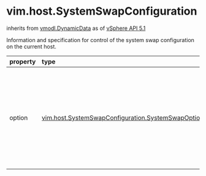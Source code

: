 vim.host.SystemSwapConfiguration
================================
inherits from [vmodl.DynamicData](docs/vmodl.DynamicData.md)
as of [vSphere API 5.1](vim.version.md#vim.version.version8)


Information and specification for control of the system swap configuration  on the current host.

| property | type | optional | priv | desc |
|:---------|:-----|:---------|:-----|:-----|
| option | [vim.host.SystemSwapConfiguration.SystemSwapOption](vim.host.SystemSwapConfiguration.SystemSwapOption.md "vim.host.SystemSwapConfiguration.SystemSwapOption") | true | None | The currently enabled options.   When this property contains only one value and this value is <a href="vim.host.SystemSwapConfiguration.DisabledOption.md">HostSystemSwapConfigurationDisabledOption</a>,  this indicates that the system swap is disabled.<br/>  If the <a href="vim.host.SystemSwapConfiguration.DisabledOption.md">HostSystemSwapConfigurationDisabledOption</a> option is  used toghether with some other option in call to <a href="vim.HostSystem.md#updateSystemSwapConfiguration">UpdateSystemSwapConfiguration</a>, a  <a href="vmodl.fault.InvalidArgument.md">InvalidArgument</a> is thrown.<br/>  It is not allowed to have duplicate values in this array. If so a  <a href="vmodl.fault.InvalidArgument.md">InvalidArgument</a> is thrown.<br/> |


